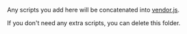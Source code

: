 Any scripts you add here will be concatenated into [vendor.js](../public/vendor.js).

If you don't need any extra scripts, you can delete this folder.
